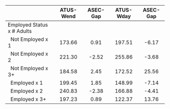 
|                      |    ATUS-Wend |     ASEC-Gap |    ATUS-Wday |     ASEC-Gap |
| -------------------- | :----------: | :----------: | :----------: | :----------: |
| Employed Status x # Adults |              |              |              |              |
| &nbsp;&nbsp;Not Employed x 1 |       173.66 |         0.91 |       197.51 |        -6.17 |
| &nbsp;&nbsp;Not Employed x 2 |       221.30 |        -2.52 |       255.86 |        -3.68 |
| &nbsp;&nbsp;Not Employed x 3+ |       184.58 |         2.45 |       172.52 |        25.56 |
| &nbsp;&nbsp;Employed x 1 |       199.45 |         1.85 |       148.99 |        -7.14 |
| &nbsp;&nbsp;Employed x 2 |       240.83 |        -2.38 |       166.88 |        -4.41 |
| &nbsp;&nbsp;Employed x 3+ |       197.23 |         0.89 |       122.37 |        13.76 |


